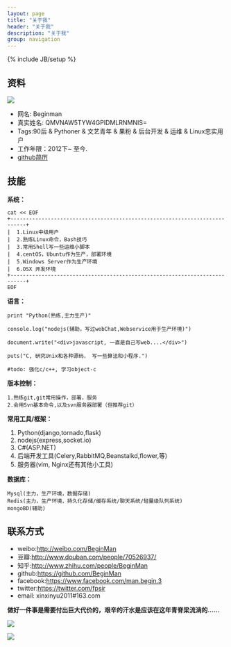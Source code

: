 ```yaml
---
layout: page
title: "关于我"
header: "关于我"
description: "关于我"
group: navigation
---
```

{% include JB/setup %}


## 资料

![](http://beginman.qiniudn.com/qc.jpg)

*   网名: Beginman
*   真实姓名: QMVNAW5TYW4GPIDMLRNMNIS=
*   Tags:90后 & Pythoner & 文艺青年 & 果粉 & 后台开发 & 运维 & Linux忠实用户
*   工作年限：2012下~ 至今.
*   [github简历][2]

## 技能

**系统：**

    cat << EOF
    +---------------------------------------------------------------------------+
    |  1.Linux中级用户                  
    |  2.熟练Linux命令，Bash技巧
    |  3.常用Shell写一些运维小脚本
    |  4.centOS，Ubuntu作为生产，部署环境
    |  5.Windows Server作为生产环境
    |  6.OSX 开发环境
    +---------------------------------------------------------------------------+
    EOF
    

**语言：**

    print "Python(熟练,主力生产)"
    
    console.log("nodejs(辅助，写过webChat,Webservice用于生产环境)")
    
    document.write("<div>javascript, 一直是自己写web....</div>")
    
    puts("C, 研究Unix和各种源码， 写一些算法和小程序.")
    
    #todo: 强化c/c++, 学习object-c
    

**版本控制：**

    1.熟练git,git常用操作，部署，服务
    2.会用Svn基本命令,以及svn服务器部署（但推荐git）
    

**常用工具/框架：**

1.  Python(django,tornado,flask)
2.  nodejs(express,socket.io)
3.  C#(ASP.NET)
4.  后端开发工具(Celery,RabbitMQ,Beanstalkd,flower,等)
5.  服务器(vim, Nginx还有其他小工具)

**数据库：**

    Mysql(主力，生产环境，数据存储)
    Redis(主力，生产环境，持久化存储/缓存系统/聊天系统/轻量级队列系统)
    mongoBD(辅助)
    

## 联系方式

*   weibo:<http://weibo.com/BeginMan>
*   豆瓣:<http://www.douban.com/people/70526937/>
*   知乎:<http://www.zhihu.com/people/BeginMan>
*   github:<https://github.com/BeginMan>
*   facebook:<https://www.facebook.com/man.begin.3>
*   twitter:<https://twitter.com/fpsir>
*   email: xinxinyu2011#163.com

**做好一件事是需要付出巨大代价的，艰辛的汗水是应该在这年青脊梁流淌的……**

![](http://beginman.qiniudn.com/my___self1.jpeg)

![](http://beginman.qiniudn.com/my___self2.jpeg)


 [2]: http://resume.github.io/?BeginMan
